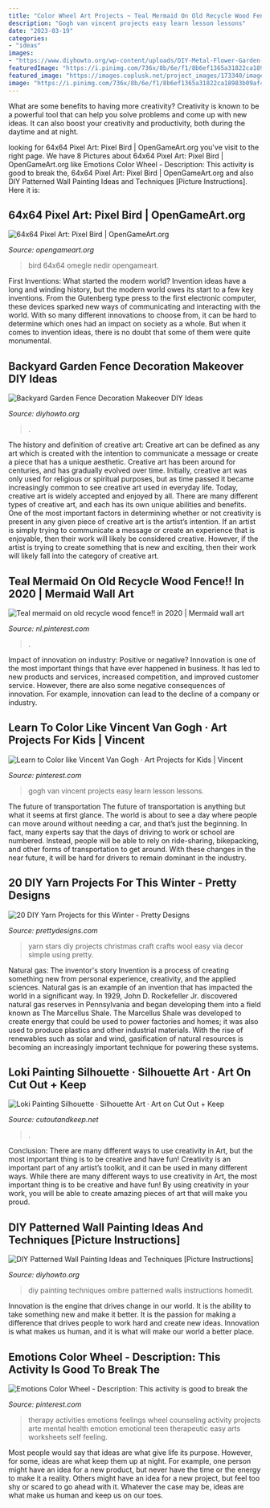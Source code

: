 ```yaml
---
title: "Color Wheel Art Projects ~ Teal Mermaid On Old Recycle Wood Fence!! In 2020"
description: "Gogh van vincent projects easy learn lesson lessons"
date: "2023-03-19"
categories:
- "ideas"
images:
- "https://www.diyhowto.org/wp-content/uploads/DIY-Metal-Flower-Garden-Fence-Decor-20-Fence-Decoration-Makeover-DIY-Ideas-DIYHowto.jpg"
featuredImage: "https://i.pinimg.com/736x/8b/6e/f1/8b6ef1365a31822ca18983b09af4cd6a.jpg"
featured_image: "https://images.coplusk.net/project_images/173340/image/full_101923_2F2014-05-19-205412-IMG-20140507-02412.jpg"
image: "https://i.pinimg.com/736x/8b/6e/f1/8b6ef1365a31822ca18983b09af4cd6a.jpg"
---
```



What are some benefits to having more creativity?
Creativity is known to be a powerful tool that can help you solve problems and come up with new ideas. It can also boost your creativity and productivity, both during the daytime and at night.

	

		
looking for 64x64 Pixel Art: Pixel Bird | OpenGameArt.org you've visit to the right page. We have 8 Pictures about 64x64 Pixel Art: Pixel Bird | OpenGameArt.org like Emotions Color Wheel - Description: This activity is good to break the, 64x64 Pixel Art: Pixel Bird | OpenGameArt.org and also DIY Patterned Wall Painting Ideas and Techniques [Picture Instructions]. Here it is:
		
    
## 64x64 Pixel Art: Pixel Bird | OpenGameArt.org

<img loading=lazy src="https://opengameart.org/sites/default/files/Pixel_Bird_png_0.png" onerror="this.onerror=null;this.src='https://tse3.mm.bing.net/th?id=OIP.gtTFi6ZKNFiA3lvusre2owHaHc&amp;pid=15.1';" alt="64x64 Pixel Art: Pixel Bird | OpenGameArt.org">

_Source: opengameart.org_

>bird 64x64 omegle nedir opengameart. 

	

First Inventions: What started the modern world?
Invention ideas have a long and winding history, but the modern world owes its start to a few key inventions. From the Gutenberg type press to the first electronic computer, these devices sparked new ways of communicating and interacting with the world. With so many different innovations to choose from, it can be hard to determine which ones had an impact on society as a whole. But when it comes to invention ideas, there is no doubt that some of them were quite monumental.

    
## Backyard Garden Fence Decoration Makeover DIY Ideas

<img loading=lazy src="https://www.diyhowto.org/wp-content/uploads/DIY-Metal-Flower-Garden-Fence-Decor-20-Fence-Decoration-Makeover-DIY-Ideas-DIYHowto.jpg" onerror="this.onerror=null;this.src='https://tse2.mm.bing.net/th?id=OIP.CfBWLJtQSjk-m2t2pbmnbwHaLH&amp;pid=15.1';" alt="Backyard Garden Fence Decoration Makeover DIY Ideas">

_Source: diyhowto.org_

>. 

	

The history and definition of creative art: Creative art can be defined as any art which is created with the intention to communicate a message or create a piece that has a unique aesthetic.
Creative art has been around for centuries, and has gradually evolved over time. Initially, creative art was only used for religious or spiritual purposes, but as time passed it became increasingly common to see creative art used in everyday life. Today, creative art is widely accepted and enjoyed by all. There are many different types of creative art, and each has its own unique abilities and benefits.
One of the most important factors in determining whether or not creativity is present in any given piece of creative art is the artist’s intention. If an artist is simply trying to communicate a message or create an experience that is enjoyable, then their work will likely be considered creative. However, if the artist is trying to create something that is new and exciting, then their work will likely fall into the category of creative art.

    
## Teal Mermaid On Old Recycle Wood Fence!! In 2020 | Mermaid Wall Art

<img loading=lazy src="https://i.pinimg.com/736x/a6/03/ee/a603ee88df9f0b5137fe9354becafd51.jpg" onerror="this.onerror=null;this.src='https://tse4.mm.bing.net/th?id=OIP.YeDBiukvVx-J9USLZUf9ogHaNL&amp;pid=15.1';" alt="Teal mermaid on old recycle wood fence!! in 2020 | Mermaid wall art">

_Source: nl.pinterest.com_

>. 

	

Impact of innovation on industry: Positive or negative?
Innovation is one of the most important things that have ever happened in business. It has led to new products and services, increased competition, and improved customer service. However, there are also some negative consequences of innovation. For example, innovation can lead to the decline of a company or industry.

    
## Learn To Color Like Vincent Van Gogh · Art Projects For Kids | Vincent

<img loading=lazy src="https://i.pinimg.com/736x/8b/6e/f1/8b6ef1365a31822ca18983b09af4cd6a.jpg" onerror="this.onerror=null;this.src='https://tse4.mm.bing.net/th?id=OIP.ew4woWgyHEw-qaWe78fVMgHaLG&amp;pid=15.1';" alt="Learn to Color like Vincent Van Gogh · Art Projects for Kids | Vincent">

_Source: pinterest.com_

>gogh van vincent projects easy learn lesson lessons. 

	

The future of transportation
The future of transportation is anything but what it seems at first glance. The world is about to see a day where people can move around without needing a car, and that’s just the beginning. In fact, many experts say that the days of driving to work or school are numbered. Instead, people will be able to rely on ride-sharing, bikepacking, and other forms of transportation to get around. With these changes in the near future, it will be hard for drivers to remain dominant in the industry.

    
## 20 DIY Yarn Projects For This Winter - Pretty Designs

<img loading=lazy src="http://www.prettydesigns.com/wp-content/uploads/2015/11/Yarn-Stars.jpg" onerror="this.onerror=null;this.src='https://tse3.mm.bing.net/th?id=OIP.j1ZofXLDzNR1WU457ijW5AHaQL&amp;pid=15.1';" alt="20 DIY Yarn Projects for this Winter - Pretty Designs">

_Source: prettydesigns.com_

>yarn stars diy projects christmas craft crafts wool easy via decor simple using pretty. 

	

Natural gas: The inventor's story
Invention is a process of creating something new from personal experience, creativity, and the applied sciences. Natural gas is an example of an invention that has impacted the world in a significant way. In 1929, John D. Rockefeller Jr. discovered natural gas reserves in Pennsylvania and began developing them into a field known as The Marcellus Shale. The Marcellus Shale was developed to create energy that could be used to power factories and homes; it was also used to produce plastics and other industrial materials. With the rise of renewables such as solar and wind, gasification of natural resources is becoming an increasingly important technique for powering these systems.

    
## Loki Painting Silhouette · Silhouette Art · Art On Cut Out + Keep

<img loading=lazy src="https://images.coplusk.net/project_images/173340/image/full_101923_2F2014-05-19-205412-IMG-20140507-02412.jpg" onerror="this.onerror=null;this.src='https://tse2.mm.bing.net/th?id=OIP.OsxOLcuFoxcsvj0Xc3xFYQHaJ4&amp;pid=15.1';" alt="Loki Painting Silhouette · Silhouette Art · Art on Cut Out + Keep">

_Source: cutoutandkeep.net_

>. 

	

Conclusion: There are many different ways to use creativity in Art, but the most important thing is to be creative and have fun!
Creativity is an important part of any artist’s toolkit, and it can be used in many different ways. While there are many different ways to use creativity in Art, the most important thing is to be creative and have fun! By using creativity in your work, you will be able to create amazing pieces of art that will make you proud.

    
## DIY Patterned Wall Painting Ideas And Techniques [Picture Instructions]

<img loading=lazy src="http://www.diyhowto.org/wp-content/uploads/DIY-Ombre-Wall-Painting-DIY-Wall-Painting-Ideas-Techniques-Tutorials-DIYHowto.jpg" onerror="this.onerror=null;this.src='https://tse3.mm.bing.net/th?id=OIP.TfbrSVxF6fMzFX4xgdrr4wHaNQ&amp;pid=15.1';" alt="DIY Patterned Wall Painting Ideas and Techniques [Picture Instructions]">

_Source: diyhowto.org_

>diy painting techniques ombre patterned walls instructions homedit. 

	

Innovation is the engine that drives change in our world. It is the ability to take something new and make it better. It is the passion for making a difference that drives people to work hard and create new ideas. Innovation is what makes us human, and it is what will make our world a better place.

    
## Emotions Color Wheel - Description: This Activity Is Good To Break The

<img loading=lazy src="https://i.pinimg.com/736x/5e/3f/9e/5e3f9e6b660348566c6ee6323f9fbcd6--art-therapy-activities-mental-health-group-therapy-activities.jpg?b=t" onerror="this.onerror=null;this.src='https://tse1.mm.bing.net/th?id=OIP.qyAoW6GH4vtE_PNi9EX5IQAAAA&amp;pid=15.1';" alt="Emotions Color Wheel - Description: This activity is good to break the">

_Source: pinterest.com_

>therapy activities emotions feelings wheel counseling activity projects arte mental health emotion emotional teen therapeutic easy arts worksheets self feeling. 

	

Most people would say that ideas are what give life its purpose. However, for some, ideas are what keep them up at night. For example, one person might have an idea for a new product, but never have the time or the energy to make it a reality. Others might have an idea for a new project, but feel too shy or scared to go ahead with it. Whatever the case may be, ideas are what make us human and keep us on our toes.

